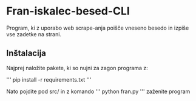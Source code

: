 # Fran-iskalec-besed-CLI

Program, ki z uporabo web scrape-anja poišče vneseno besedo in izpiše vse zadetke na strani.

## Inštalacija

Najprej naložite pakete, ki so nujni za zagon programa z:

'''
pip install -r requirements.txt
'''

Nato pojdite pod src/ in z komando
'''
python fran.py
'''
zaženite program
